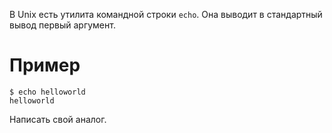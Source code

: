 В Unix есть утилита командной строки `echo`. Она выводит в стандартный вывод первый аргумент.

# Пример

```
$ echo helloworld
helloworld
```

Написать свой аналог.
